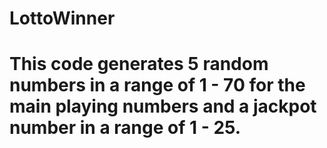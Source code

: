# LottoWinner
# This code generates 5 random numbers in a range of 1 - 70 for the main playing numbers and a jackpot number in a range of 1 - 25.
